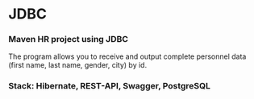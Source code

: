 <h1>JDBC</h1>
<h3>Maven HR project using JDBC</h3>

The program allows you to receive and output complete personnel data (first name, last name, gender, city) by id.

<h3>Stack: Hibernate, REST-API, Swagger, PostgreSQL</h3>
